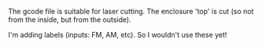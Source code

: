 The gcode file is suitable for laser cutting. The enclosure 'top' is cut (so not from the inside, but from the outside).

I'm adding labels (inputs: FM, AM, etc). So I wouldn't use these yet!

